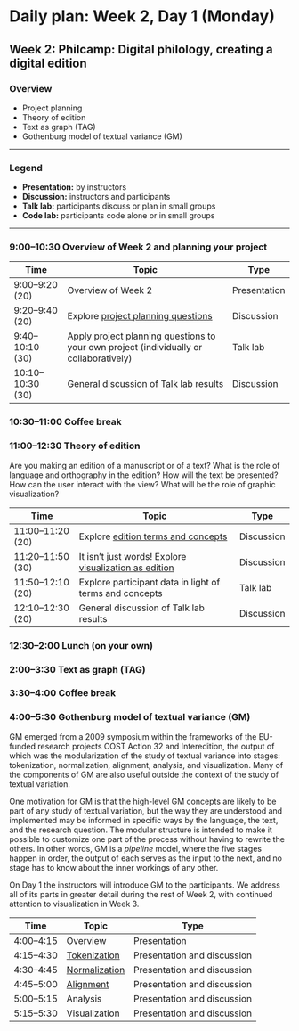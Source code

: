 # Daily plan: Week 2, Day 1 (Monday)

## Week 2: Philcamp: Digital philology, creating a digital edition

### Overview

* Project planning
* Theory of edition
* Text as graph (TAG)
* Gothenburg model of textual variance (GM)

______

### Legend

* **Presentation:** by instructors
* **Discussion:** instructors and participants
* **Talk lab:** participants discuss or plan in small groups
* **Code lab:** participants code alone or in small groups

______

### 9:00–10:30 Overview of Week 2 and planning your project

Time | Topic | Type
---- | ----  | ----
9:00–9:20 (20) | Overview of Week 2 | Presentation
9:20–9:40 (20) | Explore [project planning questions](project_planning.md) | Discussion
9:40–10:10 (30) | Apply project planning questions to your own project (individually or collaboratively) | Talk lab
10:10–10:30 (30) | General discussion of Talk lab results | Discussion

### 10:30–11:00 Coffee break

### 11:00–12:30 Theory of edition

Are you making an edition of a manuscript or of a text? What is the role of language and orthography in the edition? How will the text be presented? How can the user interact with the view? What will be the role of graphic visualization?

Time | Topic | Type
---- | ----  | ----
11:00–11:20 (20) | Explore [edition terms and concepts](edition_terms_and_concepts.md) | Discussion
11:20–11:50 (30) | It isn’t just words! Explore [visualization as edition](sample_visualizations.md) | Discussion
11:50–12:10 (20) | Explore participant data in light of terms and concepts | Talk lab
12:10–12:30 (20) | General discussion of Talk lab results | Discussion

### 12:30–2:00 Lunch (on your own)

### 2:00–3:30 Text as graph (TAG)

### 3:30–4:00 Coffee break

### 4:00–5:30 Gothenburg model of textual variance (GM)

GM emerged from a 2009 symposium within the frameworks of the EU-funded research projects COST Action 32 and Interedition, the output of which was the modularization of the study of textual variance into stages: tokenization, normalization, alignment, analysis, and visualization. Many of the components of GM are also useful outside the context of the study of textual variation.

One motivation for GM is that the high-level GM concepts are likely to be part of any study of textual variation, but the way they are understood and implemented may be informed in specific ways by the language, the text, and the research question. The modular structure is intended to make it possible to customize one part of the process without having to rewrite the others. In other words, GM is a _pipeline_ model, where the five stages happen in order, the output of each serves as the input to the next, and no stage has to know about the inner workings of any other.  

On Day 1 the instructors will introduce GM to the participants. We address all of its parts in greater detail during the rest of Week 2, with continued attention to visualization in Week 3.

Time | Topic | Type
---- | ---- | ----
4:00–4:15 | Overview | Presentation
4:15–4:30 | [Tokenization](week_2_day_1_tokenization.md) | Presentation and discussion
4:30–4:45 | [Normalization](week_2_day_1_normalization.md) | Presentation and discussion
4:45–5:00 | [Alignment](week_2_day_1_alignment.md) | Presentation and discussion
5:00–5:15 | Analysis | Presentation and discussion
5:15–5:30 | Visualization | Presentation and discussion

